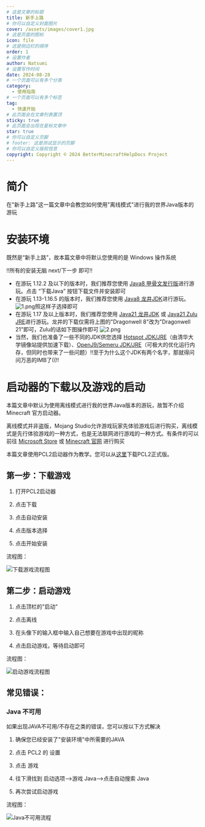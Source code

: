 ```yaml
---
# 这是文章的标题
title: 新手上路
# 你可以自定义封面图片
cover: /assets/images/cover1.jpg
# 这是页面的图标
icon: file
# 这是侧边栏的顺序
order: 1
# 设置作者
author: Natsumi
# 设置写作时间
date: 2024-08-28
# 一个页面可以有多个分类
category:
  - 使用指南
# 一个页面可以有多个标签
tag:
  - 快速开始
# 此页面会在文章列表置顶
sticky: true
# 此页面会出现在星标文章中
star: true
# 你可以自定义页脚
# footer: 这是测试显示的页脚
# 你可以自定义版权信息
copyright: Copyright © 2024 BetterMinecraftHelpDocs Project
---
```

# 简介
在"新手上路"这一篇文章中会教您如何使用"离线模式"进行我的世界Java版本的游玩

# 安装环境

既然是“新手上路”，故本篇文章中将默认您使用的是 Windows 操作系统

!!所有的安装无脑 next/下一步 即可!!

- 在游玩 1.12.2 及以下的版本时，我们推荐您使用 [Java8 甲骨文发行版](https://www.java.com/zh-CN/download/)进行游玩。点击 “下载Java” 按钮下载文件并安装即可
- 在游玩 1.13-1.16.5 的版本时，我们推荐您使用 [Java8 龙井JDK](https://dragonwell-jdk.io/#/index)进行游玩。![1.png](./1.png)照这样子选择即可
- 在游玩 1.17 及以上版本时，我们推荐您使用 [Java21 龙井JDK](https://dragonwell-jdk.io/#/index) 或 [Java21 Zulu JRE](https://www.azul.com/downloads/?version=java-21-lts&os=windows&architecture=x86-64-bit&package=jre#zulu)进行游玩。龙井的下载仅需将上图的"Dragonwell 8"改为"Dragonwell 21"即可，Zulu的话如下图操作即可 ![2.png](./2.png)
- 当然，我们也准备了一些不同的JDK供您选择 [Hotspot JDK/JRE](https://mirrors.tuna.tsinghua.edu.cn/Adoptium/)（由清华大学镜像站提供加速下载）、[OpenJ9/Semeru JDK/JRE](https://developer.ibm.com/languages/java/semeru-runtimes/downloads/)（可极大的优化运行内存，但同时也带来了一些问题）!!至于为什么这个JDK有两个名字，那就得问问万恶的IMB了((!!

# 启动器的下载以及游戏的启动
本篇文章中默认为使用离线模式进行我的世界Java版本的游玩，故暂不介绍 Minecraft 官方启动器。

离线模式并非盗版，Mojang Studio允许游戏玩家先体验游戏后进行购买，离线模式是先行体验游戏的一种方式，也是无法联网进行游戏的一种方式。有条件的可以前往 [Microsoft Store](https://www.xbox.com/zh-cn/games/store/minecraft-java-bedrock-edition-for-pc/9NXP44L49SHJ/0010) 或 [Minecraft 官网](https://www.minecraft.net/zh-hans/store/minecraft-java-bedrock-edition-pc) 进行购买

本篇文章使用PCL2启动器作为教学。您可以从[这里](https://afdian.com/p/0164034c016c11ebafcb52540025c377)下载PCL2正式版。

## 第一步：下载游戏

1. 打开PCL2启动器

2. 点击下载

3. 点击自动安装

4. 点击版本选择

5. 点击开始安装

流程图：

![下载游戏流程图](./3.png)

## 第二步：启动游戏

1. 点击顶栏的"启动"

2. 点击离线

3. 在头像下的输入框中输入自己想要在游戏中出现的昵称

4. 点击启动游戏，等待启动即可

流程图：

![启动游戏流程图](./4.png)

## 常见错误：

### Java 不可用

如果出现JAVA不可用/不存在之类的错误，您可以按以下方式解决

1. 确保您已经安装了"安装环境"中所需要的JAVA

2. 点击 PCL2 的 设置

3. 点击 游戏

4. 往下滑找到 启动选项-->游戏 Java-->点击自动搜索 Java

5. 再次尝试启动游戏

流程图：

![Java不可用流程](./5.png)
